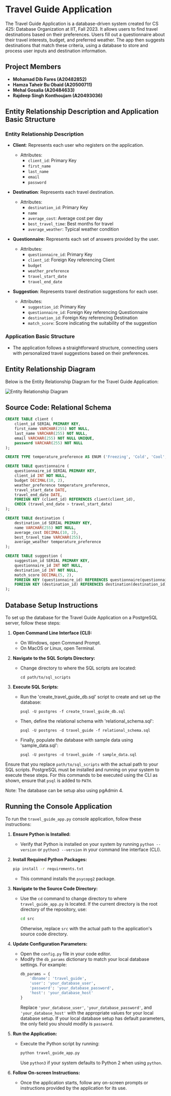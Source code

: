 # Travel Guide Application

The Travel Guide Application is a database-driven system created for CS 425: Database Organization at IIT, Fall 2023. It allows users to find travel destinations based on their preferences. Users fill out a questionnaire about their travel interests, budget, and preferred weather. The app then suggests destinations that match these criteria, using a database to store and process user inputs and destination information.

## Project Members

- **Mohamad Dib Fares (A20482852)**
- **Hamza Taheir Bu Obaid (A20500711)**
- **Mehal Gosalia (A20484633)**
- **Rajdeep Singh Konthoujam (A20493036)**

## Entity Relationship Description and Application Basic Structure

### Entity Relationship Description
- **Client**: Represents each user who registers on the application.
  - Attributes:
    - `client_id`: Primary Key
    - `first_name`
    - `last_name`
    - `email`
    - `password`

- **Destination**: Represents each travel destination.
  - Attributes:
    - `destination_id`: Primary Key
    - `name`
    - `average_cost`: Average cost per day
    - `best_travel_time`: Best months for travel
    - `average_weather`: Typical weather condition

- **Questionnaire**: Represents each set of answers provided by the user.
  - Attributes:
    - `questionnaire_id`: Primary Key
    - `client_id`: Foreign Key referencing Client
    - `budget`
    - `weather_preference`
    - `travel_start_date`
    - `travel_end_date`

- **Suggestion**: Represents travel destination suggestions for each user.
  - Attributes:
    - `suggestion_id`: Primary Key
    - `questionnaire_id`: Foreign Key referencing Questionnaire
    - `destination_id`: Foreign Key referencing Destination
    - `match_score`: Score indicating the suitability of the suggestion

### Application Basic Structure
- The application follows a straightforward structure, connecting users with personalized travel suggestions based on their preferences.

## Entity Relationship Diagram

Below is the Entity Relationship Diagram for the Travel Guide Application:

![Entity Relationship Diagram](docs/TravelGuideERModel.jpg)

## Source Code: Relational Schema
```sql
CREATE TABLE client (
    client_id SERIAL PRIMARY KEY,
    first_name VARCHAR(255) NOT NULL,
    last_name VARCHAR(255) NOT NULL,
    email VARCHAR(255) NOT NULL UNIQUE,
    password VARCHAR(255) NOT NULL
);

CREATE TYPE temperature_preference AS ENUM ('Freezing', 'Cold', 'Cool', 'Mild', 'Warm', 'Hot', 'Very Hot');

CREATE TABLE questionnaire (
    questionnaire_id SERIAL PRIMARY KEY,
    client_id INT NOT NULL,
    budget DECIMAL(10, 2),
    weather_preference temperature_preference,
    travel_start_date DATE,
    travel_end_date DATE,
    FOREIGN KEY (client_id) REFERENCES client(client_id),
    CHECK (travel_end_date > travel_start_date)
);

CREATE TABLE destination (
    destination_id SERIAL PRIMARY KEY,
    name VARCHAR(255) NOT NULL,
    average_cost DECIMAL(10, 2),
    best_travel_time VARCHAR(255),
    average_weather temperature_preference
);

CREATE TABLE suggestion (
    suggestion_id SERIAL PRIMARY KEY,
    questionnaire_id INT NOT NULL,
    destination_id INT NOT NULL,
    match_score DECIMAL(5, 2),
    FOREIGN KEY (questionnaire_id) REFERENCES questionnaire(questionnaire_id),
    FOREIGN KEY (destination_id) REFERENCES destination(destination_id)
);
```

## Database Setup Instructions

To set up the database for the Travel Guide Application on a PostgreSQL server, follow these steps:

1. **Open Command Line Interface (CLI):**
   - On Windows, open Command Prompt.
   - On MacOS or Linux, open Terminal.

2. **Navigate to the SQL Scripts Directory:**
   - Change directory to where the SQL scripts are located:
     ```
     cd path/to/sql_scripts
     ```

3. **Execute SQL Scripts:**
   - Run the 'create_travel_guide_db.sql' script to create and set up the database:
     ```
     psql -U postgres -f create_travel_guide_db.sql
     ```
   - Then, define the relational schema with 'relational_schema.sql':
     ```
     psql -U postgres -d travel_guide -f relational_schema.sql
     ```
   - Finally, populate the database with sample data using 'sample_data.sql':
     ```
     psql -U postgres -d travel_guide -f sample_data.sql
     ```

Ensure that you replace `path/to/sql_scripts` with the actual path to your SQL scripts. PostgreSQL must be installed and running on your system to execute these steps. For this commands to be executed using the CLI as shown, ensure that `psql` is added to `PATH`.

Note: The database can be setup also using pgAdmin 4.

## Running the Console Application

To run the `travel_guide_app.py` console application, follow these instructions:

1. **Ensure Python is Installed:**
   - Verify that Python is installed on your system by running `python --version` or `python3 --version` in your command line interface (CLI).

2. **Install Required Python Packages:**
     ```bash
     pip install -r requirements.txt
     ```
   - This command installs the `psycopg2` package.

3. **Navigate to the Source Code Directory:**
   - Use the `cd` command to change directory to where `travel_guide_app.py` is located. If the current directory is the root directory of the repository, use:
     ```bash
     cd src
     ```
     Otherwise, replace `src` with the actual path to the application's source code directory.

4. **Update Configuration Parameters:**
   - Open the `config.py` file in your code editor.
   - Modify the `db_params` dictionary to match your local database settings. For example:
     ```python
     db_params = {
         'dbname': 'travel_guide',
         'user': 'your_database_user',
         'password': 'your_database_password',
         'host': 'your_database_host'
     }
     ```
     Replace `'your_database_user'`, `'your_database_password'`, and `'your_database_host'` with the appropriate values for your local database setup. If your local database setup has default parameters, the only field you should modify is `password`.

5. **Run the Application:**
   - Execute the Python script by running:
     ```bash
     python travel_guide_app.py
     ```
     Use `python3` if your system defaults to Python 2 when using `python`.

5. **Follow On-screen Instructions:**
   - Once the application starts, follow any on-screen prompts or instructions provided by the application for its use.
